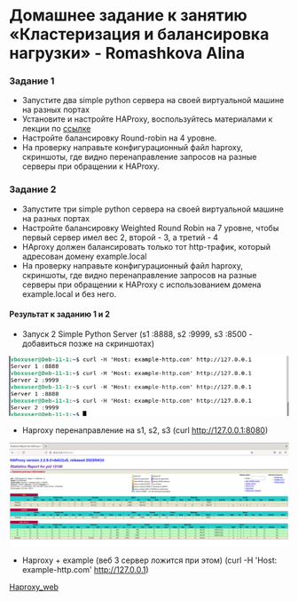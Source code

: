 # Домашнее задание к занятию «Кластеризация и балансировка нагрузки» - Romashkova Alina

### Задание 1
- Запустите два simple python сервера на своей виртуальной машине на разных портах
- Установите и настройте HAProxy, воспользуйтесь материалами к лекции по [ссылке](2/)
- Настройте балансировку Round-robin на 4 уровне.
- На проверку направьте конфигурационный файл haproxy, скриншоты, где видно перенаправление запросов на разные серверы при обращении к HAProxy.


### Задание 2
- Запустите три simple python сервера на своей виртуальной машине на разных портах
- Настройте балансировку Weighted Round Robin на 7 уровне, чтобы первый сервер имел вес 2, второй - 3, а третий - 4
- HAproxy должен балансировать только тот http-трафик, который адресован домену example.local
- На проверку направьте конфигурационный файл haproxy, скриншоты, где видно перенаправление запросов на разные серверы при обращении к HAProxy c использованием домена example.local и без него.


#### Результат к заданию 1 и 2

- Запуск 2 Simple Python Server (s1 :8888, s2 :9999, s3 :8500 - добавиться позже на скриншотах)

![Curl_H_Host](https://github.com/ARMSHK/HW-SYS-19/blob/main/img/Curl_H_Host_8888_9999.png)

- Haproxy перенаправление на s1, s2, s3 (curl http://127.0.0.1:8080)

![Haproxy_web](https://github.com/ARMSHK/HW-SYS-19/blob/main/img/Haproxy_web.png)

- Haproxy + example (веб 3 сервер ложится при этом) (curl -H 'Host: example-http.com' http://127.0.0.1)

[Haproxy_web](https://github.com/ARMSHK/HW-SYS-19/blob/main/img/Haproxy%20%2B%20example.png)
